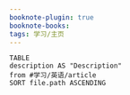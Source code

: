```yaml
---
booknote-plugin: true
booknote-books:
tags: 学习/主页
---
```


```dataview
TABLE 
description AS "Description"
from #学习/英语/article
SORT file.path ASCENDING
```

